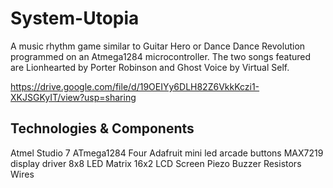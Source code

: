 # System-Utopia


A music rhythm game similar to Guitar Hero or Dance Dance Revolution programmed on an Atmega1284 microcontroller.
The two songs featured are
Lionhearted by Porter Robinson and Ghost Voice by Virtual Self.

https://drive.google.com/file/d/19OEIYy6DLH82Z6VkkKczi1-XKJSGKyIT/view?usp=sharing

## Technologies & Components
Atmel Studio 7
ATmega1284
Four Adafruit mini led arcade buttons
MAX7219 display driver
8x8 LED Matrix
16x2 LCD Screen
Piezo Buzzer
Resistors
Wires
